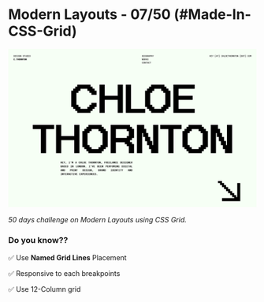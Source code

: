 # Modern Layouts - 07/50 (#Made-In-CSS-Grid)

![Screenshot](/assets/images/screenshot/Layout-07-screenshot.png)

_50 days challenge on Modern Layouts using CSS Grid._

### Do you know??

✅ Use **Named Grid Lines** Placement

✅ Responsive to each breakpoints

✅ Use 12-Column grid
